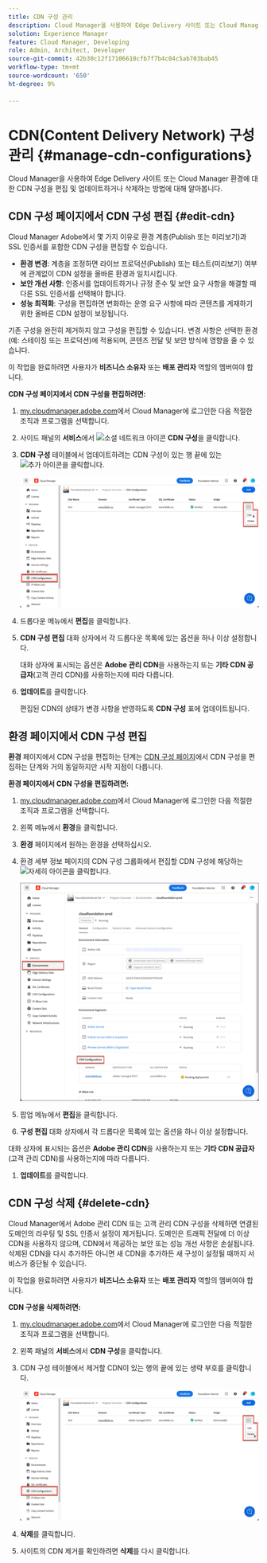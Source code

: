 ```yaml
---
title: CDN 구성 관리
description: Cloud Manager을 사용하여 Edge Delivery 사이트 또는 Cloud Manager 환경에 대한 CDN 구성을 편집 및 업데이트하거나 삭제하는 방법에 대해 알아봅니다.
solution: Experience Manager
feature: Cloud Manager, Developing
role: Admin, Architect, Developer
source-git-commit: 42b30c12f17106610cfb7f7b4c04c5ab703bab45
workflow-type: tm+mt
source-wordcount: '650'
ht-degree: 9%

---
```



# CDN(Content Delivery Network) 구성 관리 {#manage-cdn-configurations}

Cloud Manager을 사용하여 Edge Delivery 사이트 또는 Cloud Manager 환경에 대한 CDN 구성을 편집 및 업데이트하거나 삭제하는 방법에 대해 알아봅니다.

## CDN 구성 페이지에서 CDN 구성 편집 {#edit-cdn}

Cloud Manager Adobe에서 몇 가지 이유로 환경 계층(Publish 또는 미리보기)과 SSL 인증서를 포함한 CDN 구성을 편집할 수 있습니다.

* **환경 변경**: 계층을 조정하면 라이브 프로덕션(Publish) 또는 테스트(미리보기) 여부에 관계없이 CDN 설정을 올바른 환경과 일치시킵니다.
* **보안 개선 사항**: 인증서를 업데이트하거나 규정 준수 및 보안 요구 사항을 해결할 때 다른 SSL 인증서를 선택해야 합니다.
* **성능 최적화**: 구성을 편집하면 변화하는 운영 요구 사항에 따라 콘텐츠를 게재하기 위한 올바른 CDN 설정이 보장됩니다.

기존 구성을 완전히 제거하지 않고 구성을 편집할 수 있습니다. 변경 사항은 선택한 환경(예: 스테이징 또는 프로덕션)에 적용되며, 콘텐츠 전달 및 보안 방식에 영향을 줄 수 있습니다.

이 작업을 완료하려면 사용자가 **비즈니스 소유자** 또는 **배포 관리자** 역할의 멤버여야 합니다.

**CDN 구성 페이지에서 CDN 구성을 편집하려면:**

1. [my.cloudmanager.adobe.com](https://my.cloudmanager.adobe.com/)에서 Cloud Manager에 로그인한 다음 적절한 조직과 프로그램을 선택합니다.
1. 사이드 패널의 **서비스**&#x200B;에서 ![소셜 네트워크 아이콘](https://spectrum.adobe.com/static/icons/workflow_18/Smock_SocialNetwork_18_N.svg) **CDN 구성**&#x200B;을 클릭합니다.
1. **CDN 구성** 테이블에서 업데이트하려는 CDN 구성이 있는 행 끝에 있는 ![추가 아이콘](https://spectrum.adobe.com/static/icons/workflow_18/Smock_More_18_N.svg)을 클릭합니다.

   ![CDN 구성 편집](/help/implementing/cloud-manager/assets/cdn-config-edit.png)

1. 드롭다운 메뉴에서 **편집**&#x200B;을 클릭합니다.
1. **CDN 구성 편집** 대화 상자에서 각 드롭다운 목록에 있는 옵션을 하나 이상 설정합니다.

   대화 상자에 표시되는 옵션은 **Adobe 관리 CDN**&#x200B;을 사용하는지 또는 **기타 CDN 공급자**(고객 관리 CDN)를 사용하는지에 따라 다릅니다.

1. **업데이트**&#x200B;를 클릭합니다.

   편집된 CDN의 상태가 변경 사항을 반영하도록 **CDN 구성** 표에 업데이트됩니다.

## 환경 페이지에서 CDN 구성 편집

**환경** 페이지에서 CDN 구성을 편집하는 단계는 [CDN 구성 페이지](#edit-cdn)에서 CDN 구성을 편집하는 단계와 거의 동일하지만 시작 지점이 다릅니다.

**환경 페이지에서 CDN 구성을 편집하려면:**

1. [my.cloudmanager.adobe.com](https://my.cloudmanager.adobe.com/)에서 Cloud Manager에 로그인한 다음 적절한 조직과 프로그램을 선택합니다.

1. 왼쪽 메뉴에서 **환경**&#x200B;을 클릭합니다.

1. **환경** 페이지에서 원하는 환경을 선택하십시오.

1. 환경 세부 정보 페이지의 CDN 구성 그룹화에서 편집할 CDN 구성에 해당하는 ![자세히 아이콘](https://spectrum.adobe.com/static/icons/workflow_18/Smock_More_18_N.svg)을 클릭합니다.

   ![환경 세부 정보 페이지에 도메인 이름 입력](/help/implementing/cloud-manager/assets/cdn/environments-cdn-config.png)

1. 팝업 메뉴에서 **편집**&#x200B;을 클릭합니다.

1. **구성 편집** 대화 상자에서 각 드롭다운 목록에 있는 옵션을 하나 이상 설정합니다.

대화 상자에 표시되는 옵션은 **Adobe 관리 CDN**&#x200B;을 사용하는지 또는 **기타 CDN 공급자**(고객 관리 CDN)를 사용하는지에 따라 다릅니다.

1. **업데이트**&#x200B;를 클릭합니다.


<!-- ## Go live readiness {#go-live-readiness} 

1. ADD STEPS -->


## CDN 구성 삭제 {#delete-cdn}

Cloud Manager에서 Adobe 관리 CDN 또는 고객 관리 CDN 구성을 삭제하면 연결된 도메인의 라우팅 및 SSL 인증서 설정이 제거됩니다. 도메인은 트래픽 전달에 더 이상 CDN을 사용하지 않으며, CDN에서 제공하는 보안 또는 성능 개선 사항은 손실됩니다. 삭제된 CDN을 다시 추가하든 아니면 새 CDN을 추가하든 새 구성이 설정될 때까지 서비스가 중단될 수 있습니다.

이 작업을 완료하려면 사용자가 **비즈니스 소유자** 또는 **배포 관리자** 역할의 멤버여야 합니다.

**CDN 구성을 삭제하려면:**

1. [my.cloudmanager.adobe.com](https://my.cloudmanager.adobe.com/)에서 Cloud Manager에 로그인한 다음 적절한 조직과 프로그램을 선택합니다.

1. 왼쪽 패널의 **서비스**&#x200B;에서 **CDN 구성**&#x200B;을 클릭합니다.

1. CDN 구성 테이블에서 제거할 CDN이 있는 행의 끝에 있는 생략 부호를 클릭합니다.

   ![CDN 구성 삭제](/help/implementing/cloud-manager/assets/cdn-config-delete.png)

1. **삭제**&#x200B;를 클릭합니다.

1. 사이트의 CDN 제거를 확인하려면 **삭제**&#x200B;를 다시 클릭합니다.



